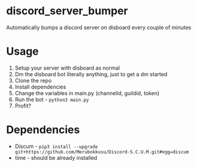 # discord_server_bumper
Automatically bumps a discord server on disboard every couple of minutes

# Usage
1. Setup your server with disboard as normal
2. Dm the disboard bot literally anything, just to get a dm started
3. Clone the repo
4. Install dependencies
5. Change the variables in main.py (channelid, guildid, token)
6. Run the bot - ```python3 main.py```
7. Profit?

# Dependencies
* Discum - ```pip3 install --upgrade git+https://github.com/Merubokkusu/Discord-S.C.U.M.git#egg=discum```
* time - should be already installed
